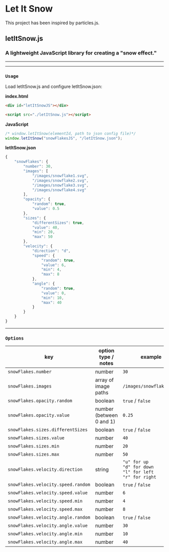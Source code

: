 # Let It Snow

This project has been inspired by particles.js.

## letItSnow.js

### A lightweight JavaScript library for creating a "snow effect."

------------------------------
-------------------------------
### `Usage`

Load letItSnow.js and configure letItSnow.json:

**index.html**
```html
<div id="letItSnowJS"></div>

<script src="./letItSnow.js"></script>
```

**JavaScript**
```javascript
/* window.letItSnow(elementId, path to json config file)*/
window.letItSnow("snowFlakesJS", "/letItSnow.json");
```

**letItSnow.json**
```javascript
{
    "snowFlakes": {
        "number": 30,
        "images": [
            "/images/snowflake1.svg",
            "/images/snowflake2.svg",
            "/images/snowflake3.svg",
            "/images/snowflake4.svg"
        ],
        "opacity": {
            "random": true,
            "value": 0.5
        },
        "sizes": {
            "differentSizes": true,
            "value": 40,
            "min": 20,
            "max": 50
        },
        "velocity": {
            "direction": "d",
            "speed": {
                "random": true,
                "value": 6,
                "min": 4,
                "max": 8
            },
            "angle": {
                "random": true,
                "value": 0,
                "min": 10,
                "max": 40
            }
        }
    }
}
```

-------------------------------

### `Options`

key | option type / notes | example
----|---------|------
`snowFlakes.number` | number | `30`
`snowFlakes.images` | array of image paths | `/images/snowflake1.svg`
`snowFlakes.opacity.random` | boolean | `true` / `false`
`snowFlakes.opacity.value` | number (between 0 and 1) | `0.25`
`snowFlakes.sizes.differentSizes` | boolean | `true` / `false`
`snowFlakes.sizes.value` | number | `40`
`snowFlakes.sizes.min` | number | `20`
`snowFlakes.sizes.max` | number | `50`
`snowFlakes.velocity.direction` | string | `"u" for up`<br/>`"d" for down`<br/>`"l" for left`<br/>`"r" for right`
`snowFlakes.velocity.speed.random` | boolean | `true` / `false`
`snowFlakes.velocity.speed.value` | number | `6`
`snowFlakes.velocity.speed.min` | number | `4`
`snowFlakes.velocity.speed.max` | number | `8`
`snowFlakes.velocity.angle.random` | boolean | `true` / `false`
`snowFlakes.velocity.angle.value` | number | `30`
`snowFlakes.velocity.angle.min` | number | `10`
`snowFlakes.velocity.angle.max` | number | `40`